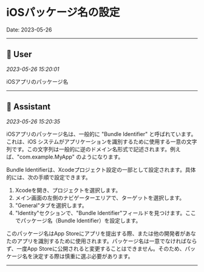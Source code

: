 # iOSパッケージ名の設定

Date: 2023-05-26

---

## 👤 User
*2023-05-26 15:20:01*

iOSアプリのパッケージ名

---

## 🤖 Assistant
*2023-05-26 15:20:35*

iOSアプリのパッケージ名は、一般的に "Bundle Identifier" と呼ばれています。これは、iOS システムがアプリケーションを識別するために使用する一意の文字列です。この文字列は一般的に逆のドメイン名形式で記述されます。例えば、"com.example.MyApp" のようになります。

Bundle Identifierは、Xcodeプロジェクト設定の一部として設定されます。具体的には、次の手順で設定できます。

1. Xcodeを開き、プロジェクトを選択します。
2. メイン画面の左側のナビゲーターエリアで、ターゲットを選択します。
3. "General"タブを選択します。
4. "Identity"セクションで、"Bundle Identifier"フィールドを見つけます。ここでパッケージ名（Bundle Identifier）を設定します。

このパッケージ名はApp Storeにアプリを提出する際、または他の開発者があなたのアプリを識別するために使用されます。パッケージ名は一意でなければならず、一度App Storeに公開されると変更することはできません。そのため、パッケージ名を決定する際は慎重に選ぶ必要があります。

---
